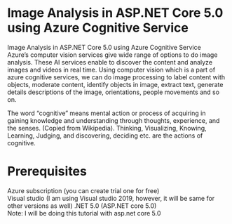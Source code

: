 # Image Analysis in ASP.NET Core 5.0 using Azure Cognitive Service
 Image Analysis in ASP.NET Core 5.0 using Azure Cognitive Service <br>
Azure’s computer vision services give wide range of options to do image analysis. These AI services enable to discover the content and analyze images and videos in real time. Using computer vision which is a part of azure cognitive services, we can do image processing to label content with objects, moderate content, identify objects in image, extract text, generate details descriptions of the image, orientations, people movements and so on.<br>

The word “cognitive” means mental action or process of acquiring in gaining knowledge and understanding through thoughts, experience, and the senses. (Copied from Wikipedia). Thinking, Visualizing, Knowing, Learning, Judging, and discovering, deciding etc. are the actions of cognitive.<br>
# Prerequisites
Azure subscription (you can create trial one for free)<br>
Visual studio (I am using Visual studio 2019, however, it will be same for other versions as well)
.NET 5.0 (ASP.NET core 5.0)<br>
Note: I will be doing this tutorial with asp.net core 5.0<br>